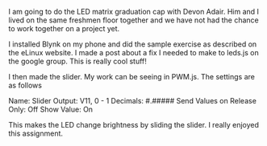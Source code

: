 I am going to do the LED matrix graduation cap with Devon Adair. Him and I lived on the same freshmen floor together and we have not had the chance to work together on a project yet.

I installed Blynk on my phone and did the sample exercise as described on the eLinux website. I made a post about a fix I needed to make to leds.js on the google group. This is really cool stuff!

I then made the slider. My work can be seeing in PWM.js. The settings are as follows

Name: Slider
Output: V11, 0 - 1
Decimals: #.#####
Send Values on Release Only: Off
Show Value: On

This makes the LED change brightness by sliding the slider. I really enjoyed this assignment.
